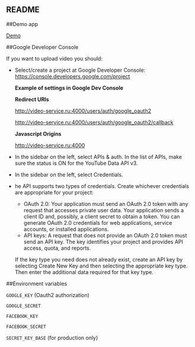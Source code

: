 README
------

##Demo app

[Demo](https://infinite-chamber-2324.herokuapp.com/)

##Google Developer Console

If you want to upload video you should:

  - Select/create a project at Google Developer Console:
    https://console.developers.google.com/project

    **Example of settings in Google Dev Console**

    **Redirect URIs**

    http://video-service.ru:4000/users/auth/google_oauth2

    http://video-service.ru:4000/users/auth/google_oauth2/callback

    **Javascript Origins**

    http://video-service.ru:4000

  - In the sidebar on the left, select APIs & auth. In the list of APIs, make sure the status is ON for the YouTube Data API v3.
  - In the sidebar on the left, select Credentials.
  - he API supports two types of credentials. Create whichever credentials are appropriate for your project:
    - OAuth 2.0: Your application must send an OAuth 2.0 token with any request that accesses private user data. Your application sends a client ID and, possibly, a client secret to obtain a token. You can generate OAuth 2.0 credentials for web applications, service accounts, or installed applications.
    - API keys: A request that does not provide an OAuth 2.0 token must send an API key. The key identifies your project and provides API access, quota, and reports.
    
    If the key type you need does not already exist, create an API key by selecting Create New Key and then selecting the appropriate key type. Then enter the additional data required for that key type.

##Environment variables

`GOOGLE_KEY` (Oauth2 authorization)

`GOOGLE_SECRET`

`FACEBOOK_KEY`

`FACEBOOK_SECRET`

`SECRET_KEY_BASE` (for production only)

